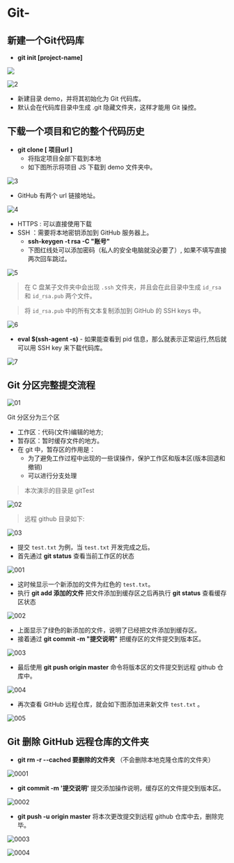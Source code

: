 # Git-

## 新建一个Git代码库

- **git init [project-name]**

![](https://raw.githubusercontent.com/zheng782912/Git/master/Git%20pig/1.JPG)

![2](https://raw.githubusercontent.com/zheng782912/Git/master/Git%20pig/2.JPG)

- 新建目录 demo，并将其初始化为 Git 代码库。
- 默认会在代码库目录中生成 .git 隐藏文件夹，这样才能用 Git 操控。

## 下载一个项目和它的整个代码历史

- **git clone [ 项目url ]**
    - 将指定项目全部下载到本地
    - 如下图所示将项目 JS 下载到 demo 文件夹中。

![3](https://raw.githubusercontent.com/zheng782912/Git/master/Git%20pig/3.JPG)

- GitHub 有两个 url 链接地址。

![4](https://raw.githubusercontent.com/zheng782912/Git/master/Git%20pig/4.JPG)

- HTTPS : 可以直接使用下载
- SSH ：需要将本地密钥添加到 GitHub 服务器上。
    - **ssh-keygen -t rsa -C "账号"**
    - 下图红线处可以添加密码（私人的安全电脑就没必要了）, 如果不填写直接两次回车跳过。

![5](https://raw.githubusercontent.com/zheng782912/Git/master/Git%20pig/5.JPG)

>在 C 盘某子文件夹中会出现 `.ssh` 文件夹，并且会在此目录中生成 `id_rsa` 和 `id_rsa.pub` 两个文件。

>将 `id_rsa.pub` 中的所有文本复制添加到 GitHub 的 SSH keys 中。

![6](https://raw.githubusercontent.com/zheng782912/Git/master/Git%20pig/6.JPG)

- **eval $(ssh-agent -s)** - 如果能查看到 pid 信息，那么就表示正常运行,然后就可以用 SSH key 来下载代码库。

![7](https://raw.githubusercontent.com/zheng782912/Git/master/Git%20pig/7.JPG)

## Git 分区完整提交流程

![01](https://raw.githubusercontent.com/zheng782912/Git/master/Git%20pig/01.JPG)

Git 分区分为三个区
- 工作区：代码(文件)编辑的地方;
- 暂存区：暂时缓存文件的地方。
- 在 git 中，暂存区的作用是：
    - 为了避免工作过程中出现的一些误操作，保护工作区和版本区(版本回退和撤销)
    - 可以进行分支处理

>本次演示的目录是 gitTest

![02](https://raw.githubusercontent.com/zheng782912/Git/master/Git%20pig/02.JPG)

>远程 github 目录如下:

![03](https://raw.githubusercontent.com/zheng782912/Git/master/Git%20pig/03.JPG)

- 提交 `test.txt` 为例，当 `test.txt` 开发完成之后。
- 首先通过 **git status** 查看当前工作区的状态

![001](https://raw.githubusercontent.com/zheng782912/Git/master/Git%20pig/001.JPG)

- 这时候显示一个新添加的文件为红色的 `test.txt`。
- 执行 **git add 添加的文件** 把文件添加到缓存区之后再执行 **git status** 查看缓存区状态

![002](https://raw.githubusercontent.com/zheng782912/Git/master/Git%20pig/002.JPG)

- 上面显示了绿色的新添加的文件，说明了已经把文件添加到缓存区。
- 接着通过 **git commit -m "提交说明"** 把缓存区的文件提交到版本区。

![003](https://raw.githubusercontent.com/zheng782912/Git/master/Git%20pig/003.JPG)

- 最后使用 **git push origin master** 命令将版本区的文件提交到远程 github 仓库中。

![004](https://raw.githubusercontent.com/zheng782912/Git/master/Git%20pig/004.JPG)

- 再次查看 GitHub 远程仓库，就会如下图添加进来新文件 `test.txt` 。

![005](https://raw.githubusercontent.com/zheng782912/Git/master/Git%20pig/005.JPG)


## Git 删除 GitHub 远程仓库的文件夹

- **git rm -r --cached 要删除的文件夹** （不会删除本地克隆仓库的文件夹）

![0001](https://raw.githubusercontent.com/zheng782912/Git/master/Git%20pig/0001.JPG)

- **git commit -m '提交说明'** 提交添加操作说明，缓存区的文件提交到版本区。

![0002](https://raw.githubusercontent.com/zheng782912/Git/master/Git%20pig/0002.JPG)

- **git push -u origin master** 将本次更改提交到远程 github 仓库中去，删除完毕。

![0003](https://raw.githubusercontent.com/zheng782912/Git/master/Git%20pig/1111.JPG)

![0004](https://raw.githubusercontent.com/zheng782912/Git/master/Git%20pig/0004.JPG)
